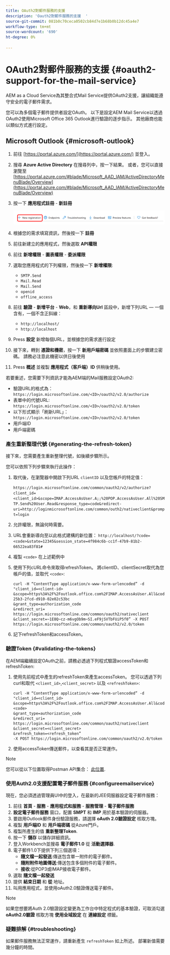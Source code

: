 ```yaml
---
title: OAuth2對郵件服務的支援
description: 'Oauth2對郵件服務的支援  '
source-git-commit: 081b0c70ceca0502cb84d7e1b68b0b12dc45a4e7
workflow-type: tm+mt
source-wordcount: '690'
ht-degree: 0%

---
```


# OAuth2對郵件服務的支援 {#oauth2-support-for-the-mail-service}

AEM as a Cloud Service為其整合式Mail Service提供OAuth2支援，讓組織能遵守安全的電子郵件需求。

您可以為多個電子郵件提供者設定OAuth。 以下是設定AEM Mail Service以透過OAuth2使用Microsoft Office 365 Outlook進行驗證的逐步指示。 其他廠商也能以類似方式進行設定。

## Microsoft Outlook {#microsoft-outlook}

1. 前往 [https://portal.azure.com/](https://portal.azure.com/) 並登入。
1. 搜尋 **Azure Active Directory** 在搜尋列中，按一下結果。 或者，您可以直接瀏覽至 [https://portal.azure.com/#blade/Microsoft_AAD_IAM/ActiveDirectoryMenuBlade/Overview](https://portal.azure.com/#blade/Microsoft_AAD_IAM/ActiveDirectoryMenuBlade/Overview)
1. 按一下 **應用程式註冊** - **新註冊**

   ![](/help/forms/using/assets/outh_outlook.PNG)

1. 根據您的需求填寫資訊，然後按一下 **註冊**
1. 前往新建立的應用程式，然後選取 **API權限**
1. 前往 **新增權限** - **圖表權限** - **委派權限**
1. 選取您應用程式的下列權限，然後按一下 **新增權限**:
   * `SMTP.Send`
   * `Mail.Read`
   * `Mail.Send`
   * `openid`
   * `offline_access`
1. 前往 **驗證** - **新增平台** - **Web**，和 **重新導向Url** 區段中，新增下列URL — 一個含有，一個不含正斜線：
   * `http://localhost/`
   * `http://localhost`
1. Press **設定** 新增每個URL，並根據您的需求進行設定
1. 接下來，轉到 **憑證和機密**，按一下 **新用戶端密碼** 並依照畫面上的步驟建立密碼。 請務必注意此機密以供日後使用
1. Press **概述** 並複製 **應用程式（客戶端）ID** 供稍後使用。

若要重述，您需要下列資訊才能為AEM端的Mail服務設定OAuth2:

* 驗證URL的格式為： `https://login.microsoftonline.com/<ID>/oauth2/v2.0/authorize`
* 表單中的代號URL: `https://login.microsoftonline.com/<ID>/oauth2/v2.0/token`
* 以下形式顯示「刷新URL」： `https://login.microsoftonline.com/<ID>/oauth2/v2.0/token`
* 用戶端ID
* 用戶端密碼

### 產生重新整理代號 {#generating-the-refresh-token}

接下來，您需要產生重新整理代號，如後續步驟所示。

您可以依照下列步驟來執行此操作：

1. 取代後，在瀏覽器中開啟下列URL `clientID` 以及您帳戶的特定值：

   ```https://login.microsoftonline.com/common/oauth2/v2/authorize?client_id=<client_id>&scope=IMAP.AccessAsUser.A;;%20POP.AccessAsUser.All%20SMTP.Send%20User.Read&response_type=code&redirect-uri=http://loginmicrosoftonline.com/common/outh2/nativeclient&prompt=login```

1. 允許權限，無論何時需要。
1. URL會重新導向至以此格式建構的新位置： `http://localhost/?code=<code>&state=12345&session_state=4f984c6b-cc1f-47b9-81b2-66522ea83f81#`
1. 複製 `<code>` 在上述範例中
1. 使用下列cURL命令來取得refreshToken。 將clientID、clientSecret取代為您帳戶的值，並取代 `<code>`:

   ```
   curl -H “ContentType application/x-www-form-urlencoded” -d 
   "client_id=<client-id>
   &scope=https%3A%2F%2Foutlook.office.com%2FIMAP.AccessAsUser.All&code=M.R3_BAY.1bf609bf-25b3-2fcd-d910-02e02c53bc
   &grant_type=authorization_code
   &redirect_uri= https://login.microsoftonline.com/common/oauth2/nativeclient
   &client_secret=~1E8Q~cz-m6vgOb9m~SI.eF9jSVTbFUiP5f0” -X POST https://login.microsoftonline.com/common/oauth2/v2.0/token
   ```

1. 記下refreshToken和accessToken。

### 驗證Token {#validating-the-tokens}

在AEM端繼續設定OAuth之前，請務必透過下列程式驗證accessToken和refreshToken:

1. 使用先前程式中產生的refreshToken來產生accessToken。 您可以透過下列curl和取代 `<client_id>`,`<client_secret>` 以及 `<refreshToken>`:

   ```
   curl -H “ContentType application/x-www-form-urlencoded” -d 
   "client_id=<client_id>
   &scope=https%3A%2F%2Foutlook.office.com%2FIMAP.AccessAsUser.All&code=<code>
   &grant_type=authorization_code
   &redirect_uri= https://login.microsoftonline.com/common/oauth2/nativeclient
   &client_secret=<client_secret>
   &refresh_token=<refresh_token” 
   -X POST https://login.microsoftonline.com/common/oauth2/v2.0/token
   ```

1. 使用accessToken傳送郵件，以查看其是否正常運作。

>[!NOTE]
>
> 您可以從以下位置取得Postman API集合： [此位置](https://docs.microsoft.com/en-us/azure/active-directory/develop/v2-oauth2-auth-code-flow).

### 使用Auth2.0支援配置電子郵件服務 {#configureemailservice}

現在，您必須透過管理員UI中的登入，在最新的JEE伺服器設定電子郵件服務：

1. 前往 **首頁** - **服務** - **應用程式和服務** - **服務管理** - **電子郵件服務**
1. **設定電子郵件服務** 窗口，配置 **SMPT** 和 **IMP** 用於基本驗證的伺服器。
1. 要啟用Outlook郵件身份驗證服務，請選擇 **oAuth 2.0驗證設定** 核取方塊。
1. 複製 **用戶端ID** 和 **用戶端密碼** 從Azure門戶。
1. 複製所產生的值 **重新整理Token**.
1. 按一下 **儲存** 以儲存詳細資訊。
1. 登入Workbench並搜尋 **電子郵件1.0** 從 **活動選擇器**.
1. 電子郵件1.0下提供下列三個選項：
   * **隨文檔一起發送**:傳送包含單一附件的電子郵件。
   * **隨附附件地圖傳送**:傳送包含多個附件的電子郵件。
   * **接收**:從POP3或IMAP接收電子郵件。
1. 選取 **隨文檔一起發送**
1. 提供 **結束日期** 和 **從** 地址。
1. 叫用應用程式，並使用oAuth2.0驗證傳送電子郵件。

>[!NOTE]
>
> 如果您想要將Auth 2.0驗證設定變更為工作台中特定程式的基本驗證，可取消勾選 **oAuth2.0驗證** 核取方塊 **使用全域設定** 在 **連線設定** 標籤。

### 疑難排解 {#troubleshooting}

如果郵件服務無法正常運作，請重新產生 `refreshToken` 如上所述。 部署新值需要幾分鐘的時間。


